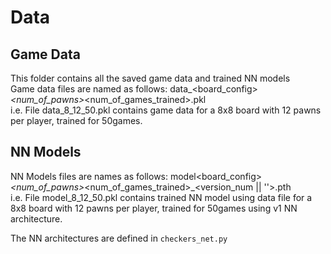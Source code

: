 # Data

## Game Data
This folder contains all the saved game data and trained NN models <br/>
Game data files are named as follows: data_<board_config>_<num_of_pawns>_<num_of_games_trained>.pkl <br/>
i.e. File data_8_12_50.pkl contains game data for a 8x8 board with 12 pawns per player, trained for 50games. <br/>


## NN Models
NN Models files are names as follows: model<board_config>_<num_of_pawns>_<num_of_games_trained>_<version_num || ''>.pth <br/>
i.e. File model_8_12_50.pkl contains trained NN model using  data file for a 8x8 board with 12 pawns per player, trained for 50games using v1 NN architecture.<br/>

The NN architectures are defined in `checkers_net.py`

